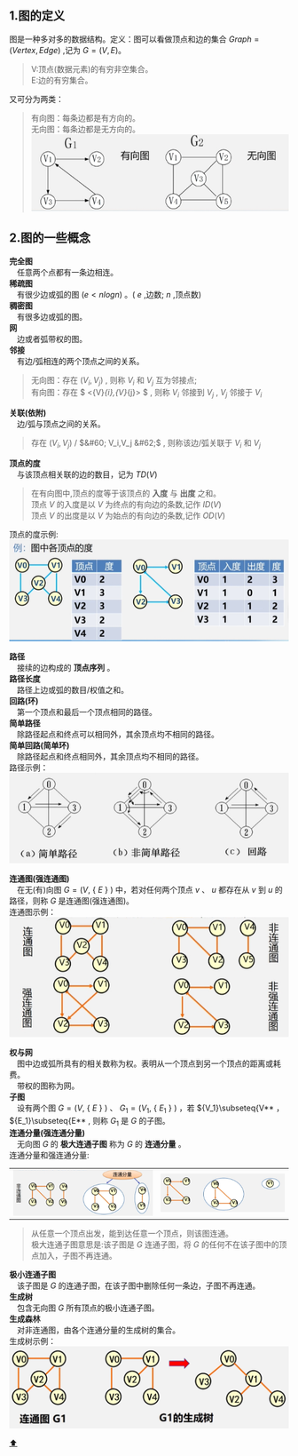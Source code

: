 <span id = "top"></span>  
## 1.图的定义  
图是一种多对多的数据结构。定义：图可以看做顶点和边的集合 $Graph=(Vertex, Edge)$ ,记为 $G=(V,E)。$   
>V:顶点(数据元素)的有穷非空集合。  
>E:边的有穷集合。

又可分为两类：  
>有向图：每条边都是有方向的。  
>无向图：每条边都是无方向的。  
![](./images/有向图无向图.png)  

## 2.图的一些概念  
**完全图**  
　任意两个点都有一条边相连。  
**稀疏图**  
　有很少边或弧的图 $(e < nlogn)$ 。( $e$ ,边数; $n$ ,顶点数)  
**稠密图**  
　有很多边或弧的图。  
**网**  
　边或者弧带权的图。  
**邻接**  
　有边/弧相连的两个顶点之间的关系。  
>无向图：存在 $(V_i,V_j)$ , 则称 $V_i$ 和 $V_j$ 互为邻接点;  
>有向图：存在 $ <{V}_{i},{V}_{j}> $ , 则称 $V_i$ 邻接到 $V_j$ , $V_j$ 邻接于 $V_i$  

**关联(依附)**    
　边/弧与顶点之间的关系。  
>存在 $(V_i,V_j)$ / $&#60; V_i,V_j &#62;$ , 则称该边/弧关联于 $V_i$ 和 $V_j$  

**顶点的度**  
　与该顶点相关联的边的数目，记为 $TD(V)$  
 >在有向图中,顶点的度等于该顶点的 **入度** 与 **出度** 之和。  
 >顶点 $V$ 的入度是以 $V$ 为终点的有向边的条数,记作 $ID(V)$  
 >顶点 $V$ 的出度是以 $V$ 为始点的有向边的条数,记作 $OD(V)$

顶点的度示例:
![](./images/顶点的度示例.png)  

**路径**  
　接续的边构成的 **顶点序列** 。    
**路径长度**  
　路径上边或弧的数目/权值之和。  
**回路(环)**  
　第一个顶点和最后一个顶点相同的路径。  
**简单路径**  
　除路径起点和终点可以相同外，其余顶点均不相同的路径。  
**简单回路(简单环)**  
　除路径起点和终点相同外，其余顶点均不相同的路径。  
路径示例：  
![](./images/路径示例.png)  

**连通图(强连通图)**  
　在无(有)向图 $G=(V,$ &#123; $E$ &#125; $)$ 中，若对任何两个顶点 $v$ 、 $u$ 都存在从 $v$ 到 $u$ 的路径，则称 $G$ 是连通图(强连通图)。  
连通图示例：  
![](./images/连通图示例.png)  

**权与网**  
　图中边或弧所具有的相关数称为权。表明从一个顶点到另一个顶点的距离或耗费。  
　带权的图称为网。  
**子图**  
　设有两个图 $G=(V,$ &#123; $E$ &#125; $)$ 、 $G_1=(V_1,$ &#123; $E_1$ &#125; $)$ ，若 ${V_1}\subseteq{V** ， ${E_1}\subseteq{E**
, 则称 $G_1$ 是 $G$ 的子图。  
**连通分量(强连通分量)**  
　无向图 $G$ 的 **极大连通子图** 称为 $G$ 的 **连通分量** 。  
 连通分量和强连通分量:  
 <table border="0" margin-left: auto margin-right: auto>
  <tr>
     <td><img src="./images/连通分量示例.png"> </img></td>
     <td><img src="./images/强连通分量示例.png"> </img></td>
  </tr>
</table>

>从任意一个顶点出发，能到达任意一个顶点，则该图连通。  
>极大连通子图意思是:该子图是 $G$ 连通子图，将 $G$ 的任何不在该子图中的顶点加入，子图不再连通。  

**极小连通子图**  
　该子图是 $G$ 的连通子图，在该子图中删除任何一条边，子图不再连通。  
**生成树**  
　包含无向图 $G$ 所有顶点的极小连通子图。  
**生成森林**  
　对非连通图，由各个连通分量的生成树的集合。  
 生成树示例：  
 ![](./images/生成树示例.png)  
 
[:arrow_up:](#top)
